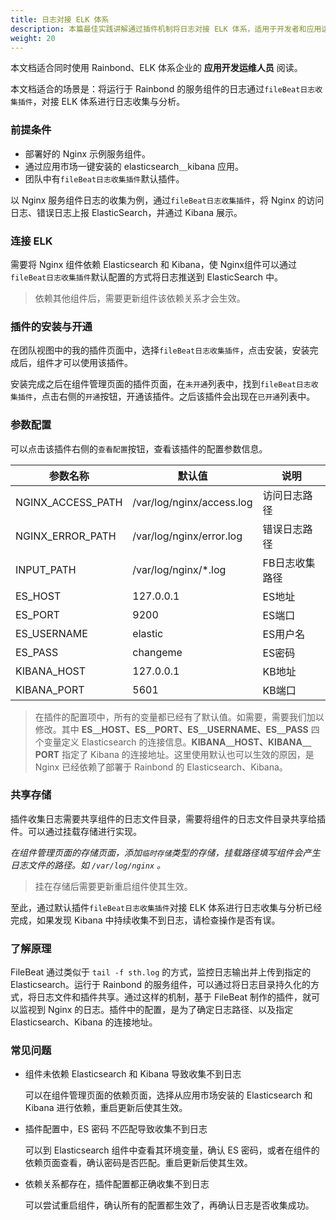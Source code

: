 ```yaml
---
title: 日志对接 ELK 体系
description: 本篇最佳实践讲解通过插件机制将日志对接 ELK 体系，适用于开发者和应用运维人员。
weight: 20
---
```


本文档适合同时使用 Rainbond、ELK 体系企业的 **应用开发运维人员** 阅读。

本文档适合的场景是：将运行于 Rainbond 的服务组件的日志通过`fileBeat日志收集插件`，对接 ELK 体系进行日志收集与分析。


### 前提条件

- 部署好的 Nginx 示例服务组件。
- 通过应用市场一键安装的 elasticsearch＿kibana 应用。
- 团队中有`fileBeat日志收集插件`默认插件。

以 Nginx 服务组件日志的收集为例，通过`fileBeat日志收集插件`，将 Nginx 的访问日志、错误日志上报 ElasticSearch，并通过 Kibana 展示。

### 连接 ELK

需要将 Nginx 组件依赖 Elasticsearch 和 Kibana，使 Nginx组件可以通过`fileBeat日志收集插件`默认配置的方式将日志推送到 ElasticSearch 中。

> 依赖其他组件后，需要更新组件该依赖关系才会生效。

### 插件的安装与开通

在团队视图中的我的插件页面中，选择`fileBeat日志收集插件`，点击安装，安装完成后，组件才可以使用该插件。

安装完成之后在组件管理页面的插件页面，在`未开通`列表中，找到`fileBeat日志收集插件`，点击右侧的`开通`按钮，开通该插件。之后该插件会出现在`已开通`列表中。

### 参数配置

可以点击该插件右侧的`查看配置`按钮，查看该插件的配置参数信息。

| 参数名称      | 默认值                    | 说明           |
| ----------------- | ------------------------- | -------------- |
| NGINX_ACCESS_PATH | /var/log/nginx/access.log | 访问日志路径   |
| NGINX_ERROR_PATH  | /var/log/nginx/error.log  | 错误日志路径   |
| INPUT_PATH        | /var/log/nginx/*.log      | FB日志收集路径 |
| ES_HOST           | 127.0.0.1                 | ES地址         |
| ES_PORT           | 9200                      | ES端口         |
| ES_USERNAME       | elastic                   | ES用户名       |
| ES_PASS           | changeme                  | ES密码         |
| KIBANA_HOST       | 127.0.0.1                 | KB地址         |
| KIBANA_PORT       | 5601                      | KB端口         |

> 在插件的配置项中，所有的变量都已经有了默认值。如需要，需要我们加以修改。其中 **ES＿HOST、ES＿PORT、ES＿USERNAME、ES＿PASS** 四个变量定义 Elasticsearch 的连接信息。**KIBANA＿HOST、KIBANA＿PORT** 指定了 Kibana 的连接地址。这里使用默认也可以生效的原因，是 Nginx 已经依赖了部署于 Rainbond 的 Elasticsearch、Kibana。

### 共享存储

插件收集日志需要共享组件的日志文件目录，需要将组件的日志文件目录共享给插件。可以通过挂载存储进行实现。

**在组件管理页面的存储页面，添加*`临时存储`*类型的存储，挂载路径填写组件会产生日志文件的路径。如 `/var/log/nginx` 。**

> 挂在存储后需要更新重启组件使其生效。

至此，通过默认插件`fileBeat日志收集插件`对接 ELK 体系进行日志收集与分析已经完成，如果发现 Kibana 中持续收集不到日志，请检查操作是否有误。

### 了解原理

FileBeat 通过类似于 `tail -f sth.log` 的方式，监控日志输出并上传到指定的 Elasticsearch。运行于 Rainbond 的服务组件，可以通过将日志目录持久化的方式，将日志文件和插件共享。通过这样的机制，基于 FileBeat 制作的插件，就可以监视到 Nginx 的日志。插件中的配置，是为了确定日志路径、以及指定 Elasticsearch、Kibana 的连接地址。

### 常见问题

- 组件未依赖 Elasticsearch 和 Kibana 导致收集不到日志

  可以在组件管理页面的依赖页面，选择从应用市场安装的 Elasticsearch 和 Kibana 进行依赖，重启更新后使其生效。

- 插件配置中，ES 密码 不匹配导致收集不到日志

  可以到 Elasticsearch 组件中查看其环境变量，确认 ES 密码，或者在组件的依赖页面查看，确认密码是否匹配。重启更新后使其生效。

- 依赖关系都存在，插件配置都正确收集不到日志

  可以尝试重启组件，确认所有的配置都生效了，再确认日志是否收集成功。